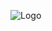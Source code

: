 ![Logo](https://raw.githubusercontent.com/teanutella/AppEmployee/master/src/main/webapp/resources/img/Logo.png)
